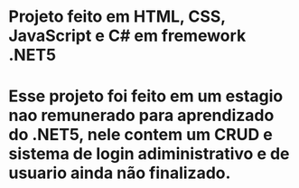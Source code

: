 # Projeto feito em HTML, CSS, JavaScript e C# em fremework .NET5
# Esse projeto foi feito em um estagio nao remunerado para aprendizado do .NET5, nele contem um CRUD e sistema de login adiministrativo e de usuario ainda não finalizado.
